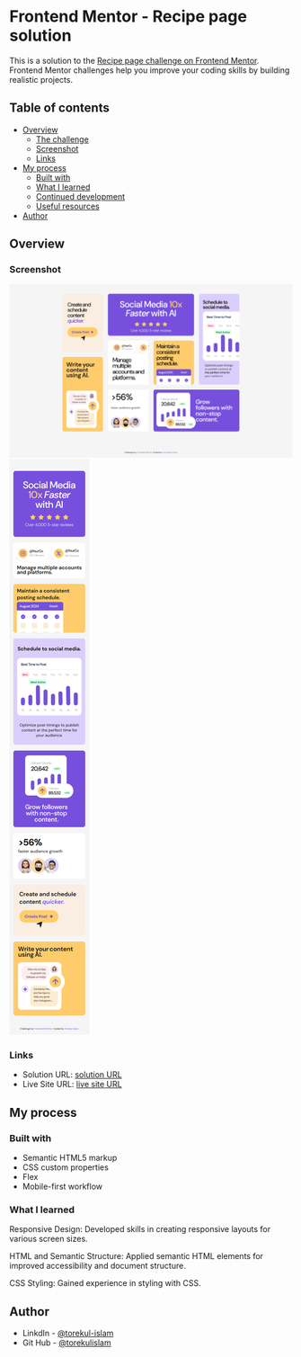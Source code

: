 # Frontend Mentor - Recipe page solution

This is a solution to the [Recipe page challenge on Frontend Mentor](https://www.frontendmentor.io/challenges/recipe-page-KiTsR8QQKm). Frontend Mentor challenges help you improve your coding skills by building realistic projects. 

## Table of contents

- [Overview](#overview)
  - [The challenge](#the-challenge)
  - [Screenshot](#screenshot)
  - [Links](#links)
- [My process](#my-process)
  - [Built with](#built-with)
  - [What I learned](#what-i-learned)
  - [Continued development](#continued-development)
  - [Useful resources](#useful-resources)
- [Author](#author)



## Overview

### Screenshot

![htmlcode](./design/screencapture-1.png)
![csscode](./design/screencapture-2.png)




### Links

- Solution URL: [solution URL](https://github.com/torekuislam/Frontend-Mentor/tree/master/bento-grid-main)
- Live Site URL: [live site URL](https://social-links-profile-main-torekul.netlify.app/)

## My process

### Built with

- Semantic HTML5 markup
- CSS custom properties
- Flex
- Mobile-first workflow




### What I learned

Responsive Design: Developed skills in creating responsive layouts for various screen sizes.

HTML and Semantic Structure: Applied semantic HTML elements for improved accessibility and document structure.

CSS Styling: Gained experience in styling with CSS.




<!-- ### Useful resources

- [Udemy Webdevlopment](https://www.udemy.com/share/101W9C3@2s1lShiGH32a3OJHMYullps9bvMmvxO_kykXK5ZGloqkGQDHawnryvbZtrMeQ8y81A==/) 

**Note: Delete this note and replace the list above with resources that helped you during the challenge. These could come in handy for anyone viewing your solution or for yourself when you look back on this project in the future.** -->

## Author
- LinkdIn - [@torekul-islam](https://www.linkedin.com/in/torekul-islam-72748b335/)
- Git Hub - [@torekulislam](https://github.com/torekuislam)
